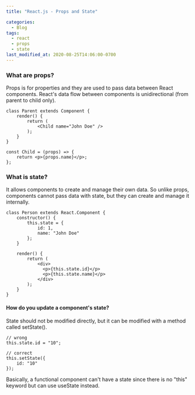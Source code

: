 ```yaml
---
title: "React.js - Props and State"

categories:
  - Blog
tags:
  - react
  - props
  - state
last_modified_at: 2020-08-25T14:06:00-0700
---
```


### What are props?

Props is for properties and they are used to pass data between React components. React's data flow between components is unidirectional (from parent to child only).

```
class Parent extends Component {
    render() {
        return (
            <Child name="John Doe" />
        );
    }
}

const Child = (props) => {
    return <p>{props.name}</p>;
};
```

### What is state?

It allows components to create and manage their own data. So unlike props, components cannot pass data with state, but they can create and manage it internally.

```
class Person extends React.Component {
    constructor() {
        this.state = {
            id: 1,
            name: "John Doe"
        };
    }

    render() {
        return (
            <div>
              <p>{this.state.id}</p>
              <p>{this.state.name}</p>
            </div>
        );
    }
}
```

#### How do you update a component's state?

State should not be modified directly, but it can be modified with a method called setState().

```
// wrong
this.state.id = "10";

// correct
this.setState({
    id: "10"
});
```

Basically, a functional component can't have a state since there is no "this" keyword but can use useState instead.
